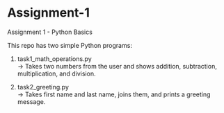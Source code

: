 # Assignment-1

Assignment 1 - Python Basics

This repo has two simple Python programs:

1. task1_math_operations.py  
   → Takes two numbers from the user and shows addition, subtraction, multiplication, and division.

2. task2_greeting.py  
   → Takes first name and last name, joins them, and prints a greeting message.
